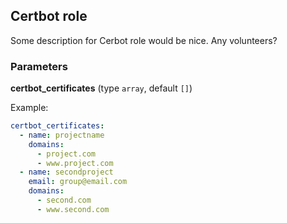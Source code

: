 ## Certbot role

Some description for Cerbot role would be nice. Any volunteers?

### Parameters

**certbot_certificates** (type `array`, default `[]`)

Example:
```yaml
certbot_certificates:
  - name: projectname
    domains:
      - project.com
      - www.project.com
  - name: secondproject
    email: group@email.com
    domains:
      - second.com
      - www.second.com
```